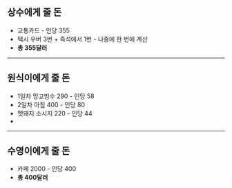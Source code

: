 ## 상수에게 줄 돈
- 교통카드 - 인당 355
- 택시 우버 3번 + 즉석에서 1번 - 나중에 한 번에 계산
- **총 355달러**

---
## 원식이에게 줄 돈
- 1일차 망고빙수 290 - 인당 58
- 2일차 아침 400 - 인당 80
- 멧돼지 소시지 220 - 인당 44
- 

---
## 수영이에게 줄 돈
- 카페 2000 - 인당 400
- **총 400달러**